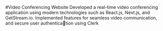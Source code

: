 #Video Conferencing Website
Developed a real-time video conferencing application using modern technologies such as React.js, Next.js,
and GetStream.io. Implemented features for seamless video communication, and secure user authentication using Clerk
